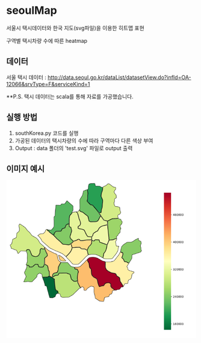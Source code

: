 # seoulMap

서울시 택시데이터와 한국 지도(svg파일)을 이용한 히트맵 표현

구역별 택시차량 수에 따른 heatmap

데이터
----------------------
서울 택시 데이터 : http://data.seoul.go.kr/dataList/datasetView.do?infId=OA-12066&srvType=F&serviceKind=1

**P.S. 택시 데이터는 scala를 통해 자료를 가공했습니다.

실행 방법
---------------------
1. southKorea.py 코드를 실행 
2. 가공된 데이터의 택시차량의 수에 따라 구역마다 다른 색상 부여
3. Output : data 폴더의 'test.svg' 파일로 output 출력

이미지 예시
---------------------

![mapImage](./data/image/result.png)


